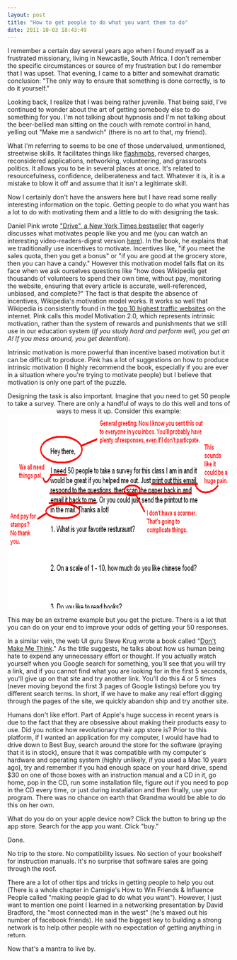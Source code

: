 ```yaml
---
layout: post
title: "How to get people to do what you want them to do"
date: 2011-10-03 18:43:49
---
```


I remember a certain day several years ago when I found myself as a frustrated missionary, living in Newcastle, South Africa. I don't remember the specific circumstances or source of my frustration but I do remember that I was upset. That evening, I came to a bitter and somewhat dramatic conclusion: "The only way to ensure that something is done correctly, is to do it yourself."

Looking back, I realize that I was being rather juvenile. That being said, I've continued to wonder about the art of getting somebody else to do something for you. I'm not talking about hypnosis and I'm not talking about the beer-bellied man sitting on the couch with remote control in hand, yelling out "Make me a sandwich" (there is no art to that, my friend).

What I'm referring to seems to be one of those undervalued, unmentioned, streetwise skills. It facilitates things like <a href="http://www.youtube.com/watch?v=YxU--kmgcuA" target="_blank" title="BYU Flashmob">flashmobs</a>, reversed charges, reconsidered applications, networking, volunteering, and grassroots politics. It allows you to be in several places at once. It's related to resourcefulness, confidence, deliberateness and tact. Whatever it is, it is a mistake to blow it off and assume that it isn't a legitimate skill.

Now I certainly don't have the answers here but I have read some really interesting information on the topic. Getting people to do what you want has a lot to do with motivating them and a little to do with designing the task.

Daniel Pink wrote <a href="http://www.amazon.com/Drive-Surprising-Truth-About-Motivates/dp/0143145088" target="_blank" title="Drive: The Surprising Truth about what Motivates us">"Drive", a New York Times bestseller</a> that eagerly discusses what motivates people like you and me (you can watch an interesting video-readers-digest version <a href="http://www.youtube.com/watch?v=u6XAPnuFjJc" target="_blank" title="Drive: RSA Animate">here</a>). In the book, he explains that we traditionally use incentives to motivate. Incentives like, "if you meet the sales quota, then you get a bonus" or "if you are good at the grocery store, then you can have a candy." However this motivation model falls flat on its face when we ask ourselves questions like "how does Wikipedia get thousands of volunteers to spend their own time, without pay, monitoring the website, ensuring that every article is accurate, well-referenced, unbiased, and complete?" The fact is that despite the absence of incentives, Wikipedia's motivation model works. It works so well that Wikipedia is consistently found in the <a href="http://www.alexa.com/topsites/global" target="_blank" title="List of most popular websites">top 10 highest traffic websites</a> on the internet. Pink calls this model Motivation 2.0, which represents intrinsic motivation, rather than the system of rewards and punishments that we still use in our education system (*If you study hard and perform well, you get an A! If you mess around, you get detention*).

Intrinsic motivation is more powerful than incentive based motivation but it can be difficult to produce. Pink has a lot of suggestions on how to produce intrinsic motivation (I highly recommend the book, especially if you are ever in a situation where you're trying to motivate people) but I believe that motivation is only one part of the puzzle.

<p style="text-align: center;">
  Designing the task is also important. Imagine that you need to get 50 people to take a survey. There are only a handful of ways to do this well and tons of ways to mess it up. Consider this example: <a href="http://bryanbraun.com/2011/10/03/how-to-get-people-to-do-what-you-want-them-to-do/survey_fail/" rel="attachment wp-att-714"><img alt="Poor Survey Design" class="aligncenter size-full wp-image-714" height="438" src="/sites/default/files/wp-content/uploads/Survey_Fail.gif" title="Survey_Fail" width="766" /></a>
</p>

This may be an extreme example but you get the picture. There is a lot that you can do on your end to improve your odds of getting your 50 responses.

In a similar vein, the web UI guru Steve Krug wrote a book called "<a href="http://www.amazon.com/Dont-Make-Me-Think-Usability/dp/0321344758/ref=cm_cr_pr_product_top" target="_blank" title="Don't Make Me Think">Don't Make Me Think</a>." As the title suggests, he talks about how us human being hate to expend any unnecessary effort or thought. If you actually watch yourself when you Google search for something, you'll see that you will try a link, and if you cannot find what you are looking for in the first 5 seconds, you'll give up on that site and try another link. You'll do this 4 or 5 times (never moving beyond the first 3 pages of Google listings) before you try different search terms. In short, if we have to make any real effort digging through the pages of the site, we quickly abandon ship and try another site.

Humans don't like effort. Part of Apple's huge success in recent years is due to the fact that they are obsessive about making their products easy to use. Did you notice how revolutionary their app store is? Prior to this platform, if I wanted an application for my computer, I would have had to drive down to Best Buy, search around the store for the software (praying that it is in stock), ensure that it was compatible with my computer's hardware and operating system (highly unlikely, if you used a Mac 10 years ago), try and remember if you had enough space on your hard drive, spend $30 on one of those boxes with an instruction manual and a CD in it, go home, pop in the CD, run some installation file, figure out if you need to pop in the CD every time, or just during installation and then finally, use your program. There was no chance on earth that Grandma would be able to do this on her own.

What do you do on your apple device now? Click the button to bring up the app store. Search for the app you want. Click "buy."

Done.

No trip to the store. No compatibility issues. No section of your bookshelf for instruction manuals. It's no surprise that software sales are going through the roof.

There are a lot of other tips and tricks in getting people to help you out (There is a whole chapter in Carnigie's How to Win Friends & Influence People called "making people glad to do what you want"). However, I just want to mention one point I learned in a networking presentation by David Bradford, the "most connected man in the west" (he's maxed out his number of facebook friends). He said the biggest key to building a strong network is to help other people with no expectation of getting anything in return.

Now that's a mantra to live by.